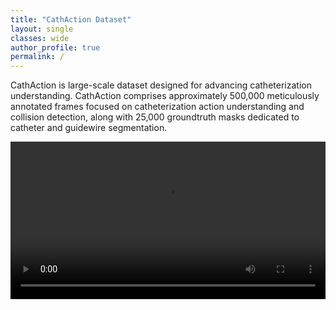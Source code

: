 ```yaml
---
title: "CathAction Dataset"
layout: single
classes: wide
author_profile: true
permalink: /
---
```


CathAction is large-scale dataset designed for advancing catheterization understanding. CathAction comprises approximately 500,000 meticulously annotated frames focused on catheterization action understanding and collision detection, along with 25,000 groundtruth masks dedicated to catheter and guidewire segmentation.

<video width="100%" controls>
  <source src="https://github.com/airvlab/grasp-anything/assets/140178004/7afc471e-385d-4aff-9940-a87fc3fe034e" type="video/mp4">
  Your browser does not support the video tag.
</video>
